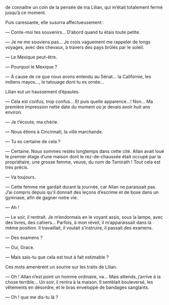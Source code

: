 de connaître un coin de la pensée de ma Lilian, qui m’était totalement
fermé jusqu’à ce moment.

Puis caressante, elle susurra affectueusement :

— Conte-moi tes souvenirs… D’abord quand tu étais toute petite.

— Je ne me souviens pas… Je crois vaguement me rappeler de longs voyages, avec des chevaux, à travers des pays brûlés par le soleil.

— Le Mexique peut-être.

— Pourquoi le Mexique ?

— À cause de ce que nous avons entendu au Sénat… la Californie, les
indiens mayos…, le tatouage dont tu es ornée…

Lilian eut un haussement d’épaules.

— Cela est confus, trop confus… Et puis quelle apparence…! Non… Ma
première impression nette date du moment où je devais avoir huit ans
environ.

— Je t’écoute, ma chérie.

— Nous étions à Cincinnati, la ville marchande.

— Tu es certaine de cela ?

— Certaine. Nous sommes restés longtemps dans cette cité. Allan avait loué le premier étage d’une maison dont le rez-de-chaussée était occupé par la propriétaire, une grosse femme, veuve, du nom de Tamirath ! Tout cela
est très précis.

— Va toujours.

— Cette femme me gardait durant la journée, car Allan ne paraissait pas. J’ai compris depuis qu’il donnait des leçons d’escrime et de boxe dans un
gymnase, afin de gagner notre vie.

— Ah !

— Le soir, il rentrait. Je m’endormais en le voyant assis, sous la lampe,
avec des livres, des cahiers… Parfois, à mon réveil, il m’apparaissait dans
la même position. Il travaillait, il voulait s’instruire, il passait des examens.

— Des examens ?

— Oui, Grace.

— Mais sais-tu que cela est tout à fait estimable ?

Ces mots amenèrent un sourire sur les traits de Lilian.

— Oh ! Allan n’est point un homme ordinaire, va… Mais attends, j’arrive
à la chose terrible… Un soir, il rentra à la maison. Il semblait bouleversé, les vêtements en désordre, et le bras enveloppé de bandages sanglants.

— Oh ! que me dis-tu là ?

